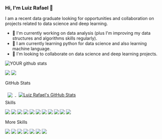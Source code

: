### Hi, I'm Luiz Rafael 👋
I am a recent data graduate looking for opportunities and collaboration on projects related to data science and deep learning.
- 🔭 I'm currently working on data analysis (plus I'm improving my data structures and algorithms skills regularly).
- 🌱 I am currently learning python for data science and also learning machine language.
- 🤝 I'm looking to collaborate on data science and deep learning projects.

![YOUR github stats](https://github-readme-stats.vercel.app/api?username=luiz-rafael)

[<img src="https://img.shields.io/badge/linkedin-%230077B5.svg?&style=for-the-badge&logo=linkedin&logoColor=white" />](https://www.linkedin.com/in/luiz-rafael-souza-244406196/) [<img src = "https://img.shields.io/badge/instagram-%23E4405F.svg?&style=for-the-badge&logo=instagram&logoColor=white">](https://www.instagram.com/_luiz_rafael/) 


 GitHub Stats

<a href="https://github.com/luiz-rafael">
  <img align="center" style="margin:0.5rem" src="https://github-readme-stats.vercel.app/api/top-langs/?username=luiz-rafael&hide=html,css&title_color=ffffff&text_color=c9cacc&icon_color=4AB197&bg_color=1A2B34" />
</a>

<a href="https://github.com/luiz-rafael">
  <img align="center" style="margin:0.5rem" src="https://github-readme-stats.vercel.app/api?username=luiz-rafael&show_icons=true&line_height=27&count_private=true&title_color=ffffff&text_color=c9cacc&icon_color=4AB097&bg_color=1A2B34" alt="Luiz Rafael's GitHub Stats" />
</a>

<summary>Skills</summary>

![](https://img.shields.io/badge/Code-PYTHON-brightgreen)
![](https://img.shields.io/badge/Code-SQL-brightgreen)
![](https://img.shields.io/badge/Code-PLSQL-brightgreen)
![](https://img.shields.io/badge/Tool-POWERBI-yellow)
![](https://img.shields.io/badge/Tool-LOOKERSTUDIO-yellow)
![](https://img.shields.io/badge/Tool-EXCEL-yellow)
![](https://img.shields.io/badge/Database-MYSQL-red)
![](https://img.shields.io/badge/Database-ORACLE-red)
![](https://img.shields.io/badge/Database-POSTGRESS-red)
![](https://img.shields.io/badge/Database-SQLSERVER-red)
![](https://img.shields.io/badge/Database-MONGODB-red)

<summary>More Skills</summary>

![](https://img.shields.io/badge/Skill-Creativity-blue)
![](https://img.shields.io/badge/Skill-Mathematics%20and%20Statistics-blue)
![](https://img.shields.io/badge/Skill-Innovative-blue)
![](https://img.shields.io/badge/Skill-Analyst-blue)
![](https://img.shields.io/badge/Skill-Critical%20Thinking-blue)
![](https://img.shields.io/badge/Skill-Effective%20Communication-blue)
![](https://img.shields.io/badge/Skill-Intellectual%20Curiosity-blue)

</details>
